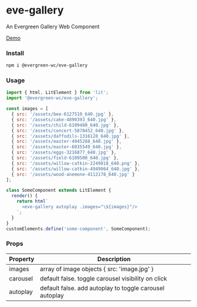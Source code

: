 # eve-gallery

An Evergreen Gallery Web Component

[Demo](https://hutchgrant.github.io/evergreen-web-components/docs/gallery)

### Install

```bash
npm i @evergreen-wc/eve-gallery
```

### Usage

```js
import { html, LitElement } from 'lit';
import '@evergreen-wc/eve-gallery';

const images = [
  { src: '/assets/bee-6127510_640.jpg' },
  { src: '/assets/cake-4890393_640.jpg' },
  { src: '/assets/child-6109480_640.jpg' },
  { src: '/assets/concert-5878452_640.jpg' },
  { src: '/assets/daffodils-1316128_640.jpg' },
  { src: '/assets/easter-4945288_640.jpg' },
  { src: '/assets/easter-6035549_640.jpg' },
  { src: '/assets/eggs-3216877_640.jpg' },
  { src: '/assets/field-6109500_640.jpg' },
  { src: '/assets/willow-catkin-2249018_640.png' },
  { src: '/assets/willow-catkin-4949064_640.jpg' },
  { src: '/assets/wood-anemone-4112178_640.jpg' }
];

class SomeComponent extends LitElement {
  render() {
    return html`
      <eve-gallery autoplay .images="\${images}"/>
    `;
  }
}
customElements.define('some-component', SomeComponent);
```

### Props

| Property | Description |
| -------- | ----------- |
| images  | array of image objects { src: 'image.jpg' } |
| carousel  | default false. toggle carousel visibility on click |
| autoplay  | default false.  add autoplay to toggle carousel autoplay |